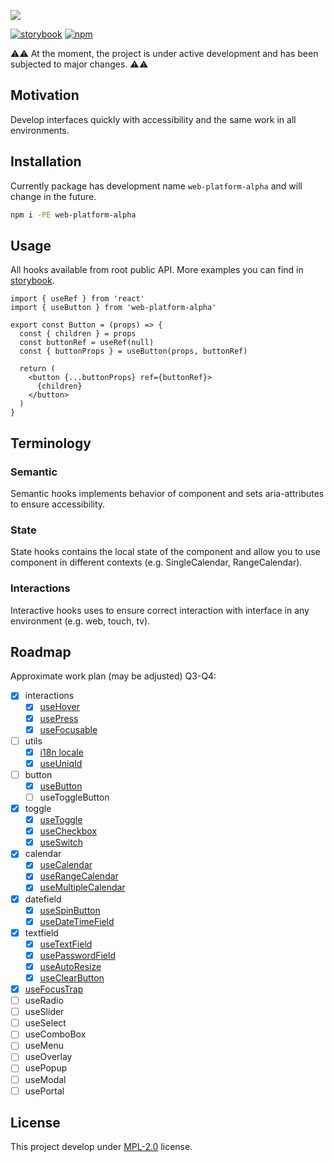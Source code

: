 ![](https://user-images.githubusercontent.com/7934638/126305621-6a520c6c-8779-42ad-a3c9-74a8be93574f.png)

[![storybook](https://img.shields.io/badge/storybook-000?style=flat-square)][storybook] [![npm](https://img.shields.io/npm/v/web-platform-alpha.svg?style=flat-square&labelColor=111)][npm]

⚠️⚠️ At the moment, the project is under active development and has been subjected to major changes. ⚠️⚠️

## Motivation

Develop interfaces quickly with accessibility and the same work in all environments.

## Installation

Currently package has development name `web-platform-alpha` and will change in the future.

```sh
npm i -PE web-platform-alpha
```

## Usage

All hooks available from root public API. More examples you can find in [storybook][storybook].

```tsx
import { useRef } from 'react'
import { useButton } from 'web-platform-alpha'

export const Button = (props) => {
  const { children } = props
  const buttonRef = useRef(null)
  const { buttonProps } = useButton(props, buttonRef)

  return (
    <button {...buttonProps} ref={buttonRef}>
      {children}
    </button>
  )
}
```

## Terminology

### Semantic

Semantic hooks implements behavior of component and sets aria-attributes to ensure accessibility.

### State

State hooks contains the local state of the component and allow you to use component in different contexts (e.g. SingleCalendar, RangeCalendar).

### Interactions

Interactive hooks uses to ensure correct interaction with interface in any environment (e.g. web, touch, tv).

## Roadmap

Approximate work plan (may be adjusted) Q3-Q4:

- [x] interactions
  - [x] [useHover](./src/interactions/hover/useHover.ts)
  - [x] [usePress](./src/interactions/press/usePress.ts)
  - [x] [useFocusable](./src/interactions/focusable/useFocusable.ts)
- [ ] utils
  - [x] [i18n locale](./src/libs/i18n/useLocale.ts)
  - [x] [useUniqId](./src/libs/uniq-id/useUniqId.ts)
- [ ] button
  - [x] [useButton](./src/semantic/button/useButton.ts)
  - [ ] useToggleButton
- [x] toggle
  - [x] [useToggle](./src/semantic/toggle/useToggle.ts)
  - [x] [useCheckbox](./src/semantic/checkbox/useCheckbox.ts)
  - [x] [useSwitch](./src/semantic/switch/useSwitch.ts)
- [x] calendar
  - [x] [useCalendar](./src/semantic/calendar/useSingleCalendarState.ts)
  - [x] [useRangeCalendar](./src/semantic/calendar/useRangeCalendarState.ts)
  - [x] [useMultipleCalendar](./src/semantic/calendar/useMultipleCalendarState.ts)
- [x] datefield
  - [x] [useSpinButton](./src/semantic/spinbutton/useSpinButton.ts)
  - [x] [useDateTimeField](./src/semantic/datetimefield/useDateTimeField.ts)
- [x] textfield
  - [x] [useTextField](./src/semantic/textfield/useTextField.ts)
  - [x] [usePasswordField](./src/semantic/textfield/usePasswordField.ts)
  - [x] [useAutoResize](./src/semantic/textfield/useAutoResize.ts)
  - [x] [useClearButton](./src/semantic/textfield/useClearButton.ts)
- [x] [useFocusTrap](./src/libs/focus-trap/useFocusTrap.ts)
- [ ] useRadio
- [ ] useSlider
- [ ] useSelect
- [ ] useComboBox
- [ ] useMenu
- [ ] useOverlay
- [ ] usePopup
- [ ] useModal
- [ ] usePortal

[npm]: https://www.npmjs.com/package/web-platform-alpha
[storybook]: https://web-platform.netlify.app

## License

This project develop under [MPL-2.0](./LICENSE) license.
